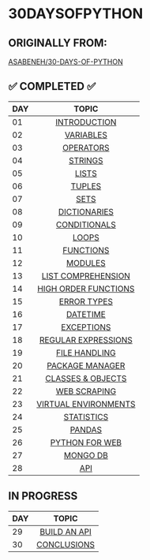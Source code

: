 
# 30DAYSOFPYTHON
## ORIGINALLY FROM: 
[ASABENEH/30-DAYS-OF-PYTHON](https://github.com/Asabeneh/30-Days-Of-Python)

## ✅ COMPLETED ✅
|DAY | TOPIC                   |
|----|:-----------------------:|
| 01 |[INTRODUCTION](/DAY_01/HELLOWORLD.PY)|
| 02 |[VARIABLES](/DAY_02/VARIABLES.PY)|
| 03 |[OPERATORS](/DAY_03/OPERATORS.PY)|
| 04 |[STRINGS](/DAY_04/STRINGS.PY)|
| 05 |[LISTS](/DAY_05/LISTS.py)|
| 06 |[TUPLES](/DAY_06/TUPLES.PY)|
| 07 |[SETS](/DAY_07/SET.PY)|
| 08 |[DICTIONARIES](/DAY_08/DICTIONARIES.PY)|
| 09 |[CONDITIONALS](/DAY_09/CONDITIONALS.PY)|
| 10 |[LOOPS](/DAY_10/LOOPS.PY)|
| 11 |[FUNCTIONS](/DAY_11/FUNCTIONS.PY)|
| 12 |[MODULES](/DAY_12/MODULES.PY)|
| 13 |[LIST COMPREHENSION](/DAY_13/LIST_COMPREHENSION.PY)|
| 14 |[HIGH ORDER FUNCTIONS](/DAY_14/HIGHER_ORDER_FUNCTIONS.py)|
| 15 |[ERROR TYPES](/DAY_15/PYTHON_ERROR_TYPES.ipynb)|
| 16 |[DATETIME](/DAY_16/DATETIME.PY)|
| 17 |[EXCEPTIONS](/DAY_17/EXCEPTIONS.PY)|
| 18 |[REGULAR EXPRESSIONS](/DAY_18/REGEX.py)|
| 19 |[FILE HANDLING](/DAY_19/FILE_HANDLING.py)|
| 20 |[PACKAGE MANAGER](/DAY_20/PACKAGEMGR.py)|
| 21 |[CLASSES & OBJECTS](/DAY_21/CLASSES_OBJECTS.py)|
| 22 |[WEB SCRAPING](/DAY_22/WEB_SCRAPING.py)|
| 23 |[VIRTUAL ENVIRONMENTS](/DAY_23/VIRENV.py)|
| 24 |[STATISTICS](/DAY_24/DAY_24STATISTICS.ipynb)|
| 25 |[PANDAS](/DAY_25/PANDAS_25.py)|
| 26 |[PYTHON FOR WEB](/DAY_26/PYTHONWEB.py)|
| 27 |[MONGO DB](/DAY_27/PYMONGO.md)|
| 28 |[API](/DAY_28/APIPY.md)|

## IN PROGRESS
|DAY | TOPIC                   |
|----|:-----------------------:|
| 29 |[BUILD AN API](/DAY_29/APIBUILD.md)|
| 30 |[CONCLUSIONS](/DAY_30/CONCLUSIONS.md)|
